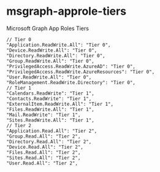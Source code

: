 # msgraph-approle-tiers
Microsoft Graph App Roles Tiers

    // Tier 0
    "Application.ReadWrite.All": "Tier 0",
    "Device.ReadWrite.All": "Tier 0",
    "Directory.ReadWrite.All": "Tier 0",
    "Group.ReadWrite.All": "Tier 0",
    "PrivilegedAccess.ReadWrite.AzureAD": "Tier 0",
    "PrivilegedAccess.ReadWrite.AzureResources": "Tier 0",
    "User.ReadWrite.All": "Tier 0",
    "RoleManagement.ReadWrite.Directory": "Tier 0",
    // Tier 1
    "Calendars.ReadWrite": "Tier 1",
    "Contacts.ReadWrite": "Tier 1",
    "ExternalItem.ReadWrite.All": "Tier 1",
    "Files.ReadWrite.All": "Tier 1",
    "Mail.ReadWrite": "Tier 1",
    "Sites.ReadWrite.All": "Tier 1",
    // Tier 2
    "Application.Read.All": "Tier 2",
    "Group.Read.All": "Tier 2",
    "Directory.Read.All": "Tier 2",
    "Device.Read.All": "Tier 2",
    "Files.Read.All": "Tier 2",
    "Sites.Read.All": "Tier 2",
    "User.Read.All": "Tier 2",
